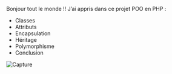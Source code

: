 Bonjour tout le monde !!
J’ai appris dans ce projet POO en PHP : 
- Classes
- Attributs
- Encapsulation
- Héritage
- Polymorphisme
- Conclusion

![Capture](https://github.com/user-attachments/assets/f87d79b7-0ed6-4410-b712-6f3b67076381)
